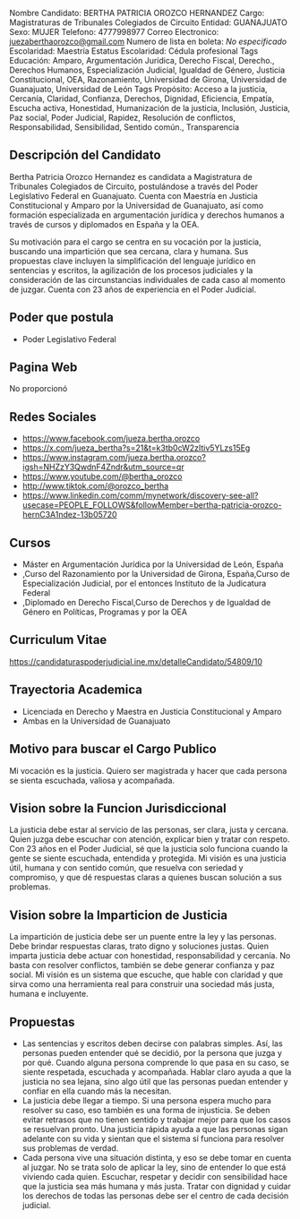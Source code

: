 Nombre Candidato: BERTHA PATRICIA OROZCO HERNANDEZ
Cargo: Magistraturas de Tribunales Colegiados de Circuito
Entidad: GUANAJUATO
Sexo: MUJER
Telefono: 4777998977
Correo Electronico: juezaberthaorozco@gmail.com
Numero de lista en boleta: *No especificado*
Escolaridad: Maestría
Estatus Escolaridad: Cédula profesional
Tags Educación: Amparo, Argumentación Jurídica, Derecho Fiscal, Derecho., Derechos Humanos, Especialización Judicial, Igualdad de Género, Justicia Constitucional, OEA, Razonamiento, Universidad de Girona, Universidad de Guanajuato, Universidad de León
Tags Propósito: Acceso a la justicia, Cercanía, Claridad, Confianza, Derechos, Dignidad, Eficiencia, Empatía, Escucha activa, Honestidad, Humanización de la justicia, Inclusión, Justicia, Paz social, Poder Judicial, Rapidez, Resolución de conflictos, Responsabilidad, Sensibilidad, Sentido común., Transparencia


## Descripción del Candidato 

Bertha Patricia Orozco Hernandez es candidata a Magistratura de Tribunales Colegiados de Circuito, postulándose a través del Poder Legislativo Federal en Guanajuato. Cuenta con Maestría en Justicia Constitucional y Amparo por la Universidad de Guanajuato, así como formación especializada en argumentación jurídica y derechos humanos a través de cursos y diplomados en España y la OEA.

Su motivación para el cargo se centra en su vocación por la justicia, buscando una impartición que sea cercana, clara y humana. Sus propuestas clave incluyen la simplificación del lenguaje jurídico en sentencias y escritos, la agilización de los procesos judiciales y la consideración de las circunstancias individuales de cada caso al momento de juzgar.  Cuenta con 23 años de experiencia en el Poder Judicial.


## Poder que postula

- Poder Legislativo Federal


## Pagina Web

No proporcionó


## Redes Sociales

- https://www.facebook.com/jueza.bertha.orozco
- https://x.com/jueza_bertha?s=21&t=k3tb0cW2zItiv5YLzs15Eg
- https://www.instagram.com/jueza.bertha.orozco?igsh=NHZzY3QwdnF4Zndr&utm_source=qr
- https://www.youtube.com/@bertha_orozco
- http://www.tiktok.com/@orozco_bertha
- https://www.linkedin.com/comm/mynetwork/discovery-see-all?usecase=PEOPLE_FOLLOWS&followMember=bertha-patricia-orozco-hernC3A1ndez-13b05720


## Cursos

- Máster en Argumentación Jurídica por la Universidad de León, España
- ,Curso  del Razonamiento  por la Universidad de Girona, España,Curso de Especialización Judicial, por el entonces Instituto de la Judicatura Federal
- ,Diplomado en Derecho Fiscal,Curso  de Derechos y de Igualdad de Género en Políticas, Programas y  por la OEA


## Curriculum Vitae

https://candidaturaspoderjudicial.ine.mx/detalleCandidato/54809/10


## Trayectoria Academica

- Licenciada en Derecho y Maestra en Justicia Constitucional y Amparo
- Ambas en la Universidad de Guanajuato


## Motivo para buscar el Cargo Publico

Mi vocación es la justicia. Quiero ser magistrada y hacer que cada persona se sienta escuchada, valiosa y acompañada.


## Vision sobre la Funcion Jurisdiccional

La justicia debe estar al servicio de las personas, ser clara, justa y cercana. Quien juzga debe escuchar con atención, explicar bien y tratar con respeto. Con 23 años en el Poder Judicial, sé que la justicia solo funciona cuando la gente se siente escuchada, entendida y protegida. Mi visión es una justicia útil, humana y con sentido común, que resuelva con seriedad y compromiso, y que dé respuestas claras a quienes buscan solución a sus problemas.


## Vision sobre la Imparticion de Justicia

La impartición de justicia debe ser un puente entre la ley y las personas. Debe brindar respuestas claras, trato digno y soluciones justas. Quien imparta justicia debe actuar con honestidad, responsabilidad y cercanía. No basta con resolver conflictos, también se debe generar confianza y paz social. Mi visión es un sistema que escuche, que hable con claridad y que sirva como una herramienta real para construir una sociedad más justa, humana e incluyente.


## Propuestas

- Las sentencias y escritos deben decirse con palabras simples. Así, las personas pueden entender qué se decidió, por la persona que juzga y por qué. Cuando alguna persona comprende lo que pasa en su caso, se siente respetada, escuchada y acompañada. Hablar claro ayuda a que la justicia no sea lejana, sino algo útil que las personas puedan entender y confiar en ella cuando más la necesitan.
- La justicia debe llegar a tiempo. Si una persona espera mucho para resolver su caso, eso también es una forma de injusticia. Se deben evitar retrasos que no tienen sentido y trabajar mejor para que los casos se resuelvan pronto. Una justicia rápida ayuda a que las personas sigan adelante con su vida y sientan que el sistema sí funciona para resolver sus problemas de verdad.
- Cada persona vive una situación distinta, y eso se debe tomar en cuenta al juzgar. No se trata solo de aplicar la ley, sino de entender lo que está viviendo cada quien. Escuchar, respetar y decidir con sensibilidad hace que la justicia sea más humana y más justa. Tratar con dignidad y cuidar los derechos de todas las personas debe ser el centro de cada decisión judicial.

